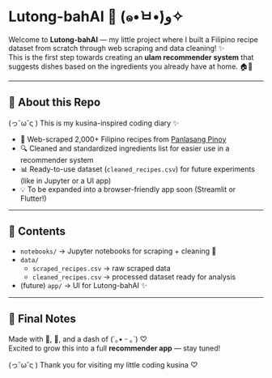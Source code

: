 # Lutong-bahAI 🍲 (๑•̀ㅂ•́)و✧

Welcome to **Lutong-bahAI** — my little project where I built a Filipino recipe dataset from scratch through web scraping and data cleaning! ✨  
This is the first step towards creating an **ulam recommender system** that suggests dishes based on the ingredients you already have at home. 🏠🥘  

---

## 🌸 About this Repo
(っ˘ω˘ς ) This is my kusina-inspired coding diary ✨  

- 🥘 Web-scraped 2,000+ Filipino recipes from [Panlasang Pinoy](https://panlasangpinoy.com/categories/recipes)  
- 🔍 Cleaned and standardized ingredients list for easier use in a recommender system  
- 📊 Ready-to-use dataset (`cleaned_recipes.csv`) for future experiments (like in Jupyter or a UI app)  
- 💡 To be expanded into a browser-friendly app soon (Streamlit or Flutter!)  

---

## 📂 Contents
- `notebooks/` → Jupyter notebooks for scraping + cleaning 🍳  
- `data/`  
   - `scraped_recipes.csv` → raw scraped data  
   - `cleaned_recipes.csv` → processed dataset ready for analysis  
- (future) `app/` → UI for Lutong-bahAI ✨  

---

## 🌟 Final Notes
Made with 🍲, 🐍, and a dash of (´｡• ᵕ ｡`) ♡  
Excited to grow this into a full **recommender app** — stay tuned!  

(っ˘ω˘ς ) Thank you for visiting my little coding kusina ♡
